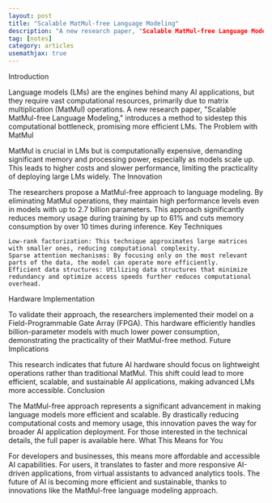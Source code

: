 ```yaml
---
layout: post
title: "Scalable MatMul-free Language Modeling"
description: "A new research paper, "Scalable MatMul-free Language Modeling," offers a method to reduce computational demands in AI language models without losing performance."
tag: [notes]
category: articles
usemathjax: true
---
```


Introduction

Language models (LMs) are the engines behind many AI applications, but they require vast computational resources, primarily due to matrix multiplication (MatMul) operations. A new research paper, "Scalable MatMul-free Language Modeling," introduces a method to sidestep this computational bottleneck, promising more efficient LMs.
The Problem with MatMul

MatMul is crucial in LMs but is computationally expensive, demanding significant memory and processing power, especially as models scale up. This leads to higher costs and slower performance, limiting the practicality of deploying large LMs widely.
The Innovation

The researchers propose a MatMul-free approach to language modeling. By eliminating MatMul operations, they maintain high performance levels even in models with up to 2.7 billion parameters. This approach significantly reduces memory usage during training by up to 61% and cuts memory consumption by over 10 times during inference.
Key Techniques

    Low-rank factorization: This technique approximates large matrices with smaller ones, reducing computational complexity.
    Sparse attention mechanisms: By focusing only on the most relevant parts of the data, the model can operate more efficiently.
    Efficient data structures: Utilizing data structures that minimize redundancy and optimize access speeds further reduces computational overhead.

Hardware Implementation

To validate their approach, the researchers implemented their model on a Field-Programmable Gate Array (FPGA). This hardware efficiently handles billion-parameter models with much lower power consumption, demonstrating the practicality of their MatMul-free method.
Future Implications

This research indicates that future AI hardware should focus on lightweight operations rather than traditional MatMul. This shift could lead to more efficient, scalable, and sustainable AI applications, making advanced LMs more accessible.
Conclusion

The MatMul-free approach represents a significant advancement in making language models more efficient and scalable. By drastically reducing computational costs and memory usage, this innovation paves the way for broader AI application deployment. For those interested in the technical details, the full paper is available here.
What This Means for You

For developers and businesses, this means more affordable and accessible AI capabilities. For users, it translates to faster and more responsive AI-driven applications, from virtual assistants to advanced analytics tools. The future of AI is becoming more efficient and sustainable, thanks to innovations like the MatMul-free language modeling approach.
